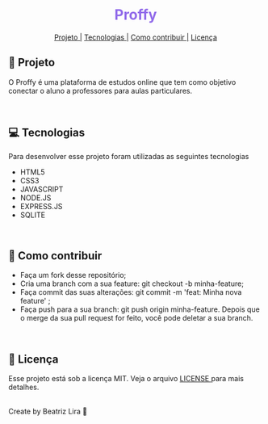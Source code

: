 <div align="center">
<h1 style="color: #916BEA">Proffy</h1>

<a href="#projeto">Projeto |</a>
<a href="#tecnologias">Tecnologias |</a>
<a href="#contribuir">Como contribuir |</a>
<a href="#licenca">Licença </a>

</div>

<h2 id="projeto"> 📱 Projeto </h2>
<p>O Proffy é uma plataforma de estudos online que tem como objetivo conectar o aluno a professores para aulas particulares.
 </p>
<br>

<h2 id="tecnologias"> 💻 Tecnologias </h2>
<p> Para desenvolver esse projeto foram utilizadas as seguintes tecnologias </p>
<ul>
<li> HTML5 
<li> CSS3
<li> JAVASCRIPT
<li> NODE.JS
<li> EXPRESS.JS
<li> SQLITE
</ul>
<br>

<h2 id="contribuir"> 🔨 Como contribuir </h2>
<ul>
<li> Faça um fork desse repositório;
<li> Cria uma branch com a sua feature: git checkout -b minha-feature;
<li> Faça commit das suas alterações: git commit -m 'feat: Minha nova feature' ;
<li> Faça push para a sua branch: git push origin minha-feature.
Depois que o merge da sua pull request for feito, você pode deletar a sua branch.
</ul>
<br>

<h2 id="licenca"> 📄 Licença </h2>
<p> Esse projeto está sob a licença MIT. Veja o arquivo <a href="license.md"> LICENSE </a> para mais detalhes. </p>
<br>
Create by Beatriz Lira 🎈
